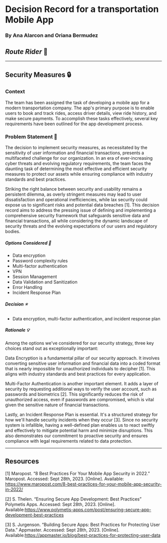 # Decision Record for a transportation Mobile App
### By Ana Alarcon and Oriana Bermudez

## _Route Rider_ 🚛
***
## Security Measures 🔒

### Context

The team has been assigned the task of developing a mobile app for a modern transportation company. The app's primary purpose is to enable users to book and track rides, access driver details, view ride history, and make secure payments. To accomplish these tasks effectively, several key requirements have been outlined for the app development process.

### Problem Statement 🤔

The decision to implement security measures, as necessitated by the sensitivity of user information and financial transactions, presents a multifaceted challenge for our organization. In an era of ever-increasing cyber threats and evolving regulatory requirements, the team faces the daunting task of determining the most effective and efficient security measures to protect our assets while ensuring compliance with industry standards and best practices.

Striking the right balance between security and usability remains a persistent dilemma, as overly stringent measures may lead to user dissatisfaction and operational inefficiencies, while lax security could expose us to significant risks and potential data breaches [1]. This decision record aims to address the pressing issue of defining and implementing a comprehensive security framework that safeguards sensitive data and financial transactions, all while considering the dynamic landscape of security threats and the evolving expectations of our users and regulatory bodies.

##### Options Considered 🔁

- Data encryption
- Password complexity rules
- Multi-factor authentication
- VPN
- Session Management
- Data Validation and Sanitization
- Error Handling
- Incident Response Plan

##### Decision ⭐

- Data encryption, multi-factor authentication, and incident response plan

##### Rationale 💡

Among the options we've considered for our security strategy, three key choices stand out as exceptionally important:

Data Encryption is a fundamental pillar of our security approach. It involves converting sensitive user information and financial data into a coded format that is nearly impossible for unauthorized individuals to decipher [1]. This aligns with industry standards and best practices for every application.

Multi-Factor Authentication is another important element. It adds a layer of security by requesting additional ways to verify the user account, such as passwords and biometrics [2]. This significantly reduces the risk of unauthorized access, even if passwords are compromised, which is vital given the sensitive nature of financial transactions.

Lastly, an Incident Response Plan is essential. It's a structured strategy for how we'll handle security incidents when they occur [3]. Since no security system is infallible, having a well-defined plan enables us to react swiftly and effectively to mitigate potential harm and minimize disruptions. This also demonstrates our commitment to proactive security and ensures compliance with legal requirements related to data protection.

***

## Resources

[1] Maropost. “8 Best Practices For Your Mobile App Security in 2022.” Maropost. Accessed: Sept 28th, 2023. [Online]. Available: https://www.maropost.com/8-best-practices-for-your-mobile-app-security-in-2022/ 

[2] S. Thelen. “Ensuring Secure App Development: Best Practices” Polymetis Apps. Accessed: Sept 28th, 2023. [Online]. Available:https://www.polymetis-apps.com/post/ensuring-secure-app-development-best-practices 

[3] S. Jurgenson. “Building Secure Apps: Best Practices for Protecting User Data.” Appmaster. Accessed: Sept 28th, 2023. [Online]. Available:https://appmaster.io/blog/best-practices-for-protecting-user-data 